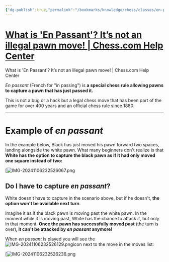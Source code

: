```yaml
---
{"dg-publish":true,"permalink":"/bookmarks/knowledge/chess/classes/en-passant/","tags":["technique"]}
---
```



# [What is 'En Passant'? It’s not an illegal pawn move! | Chess.com Help Center](https://support.chess.com/en/articles/8557558-what-is-en-passant-it-s-not-an-illegal-pawn-move)

What is 'En Passant'? It’s not an illegal pawn move! | Chess.com Help Center

_En passant_ (French for "in passing") is **a special chess rule allowing pawns to capture a pawn that has just passed it.**

This is not a bug or a hack but a legal chess move that has been part of the game for over 400 years and an official chess rule since 1880.

---

# Example of _en passant_

In the example below, Black has just moved his pawn forward two spaces, landing alongside the white pawn. What many beginners don't realize is that **White has the option to capture the black pawn as if it had only moved one square instead of two:**

[![IMG-20241106232526067.png](/img/user/_resources/IMG-20241106232526067.png)

## Do I have to capture _en passant_?

White doesn't have to capture in the scenario above, but if he doesn't, **the option won't be available next turn**.

Imagine it as if the black pawn is moving past the white pawn. In the moment while it is moving past, White has the chance to attack it, but only in that moment. **Once the pawn has successfully moved past** (the turn is over)**, it can't be attacked by _en passant_ anymore!**

When _en passant_ is played you will see the ![IMG-20241106232526129.png](/img/user/_resources/IMG-20241106232526129.png)icon next to the move in the moves list:

[![IMG-20241106232526236.png](/img/user/_resources/IMG-20241106232526236.png)
